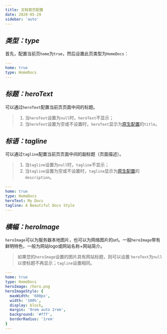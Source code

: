 ```yaml
---
title: 文档首页配置
date: 2020-05-29
sidebar: 'auto'
---
```

## ***类型：type***
首先，配置当前页`home`为`true`，然后设置此页类型为`HomeDocs`：
```yaml
---
home: true
type: HomeDocs
---
```

## ***标题：heroText***
可以通过`heroText`配置当前页页面中间的标题。
>1. 当`heroText`设置为`null`时，`heroText`不显示；
>2. 当`heroText`设置为空或不设置时，`heroText`显示为[原生配置](/docs/Theme/config/native.md#title)的`title`。

## ***标语：tagline***
可以通过`tagline`配置当前页页面中间的副标题（页面描述）。
>1. 当`tagline`设置为`null`时，`tagline`不显示；
>2. 当`tagline`设置为空或不设置时，`tagline`显示为[原生配置](/docs/Theme/config/native.md#description)的`description`。
```yaml
---
home: true
type: HomeDocs
heroText: My Docs
tagline: A Beautiful Docs Style
---
```

## ***横幅：heroImage***
`heroImage`可以为服务器本地图片，也可以为网络图片的url。一般`heroImage`带有鲜明特色，一般为网站logo或网站名称+网站简介。
>如果您的`heroImage`设置的图片具有网站标题，则可以设置 `heroText`为`null`以使标题不再显示；`tagline`设置相同。
>
```yaml
---
home: true
type: HomeDocs
heroImage: /hero.png
heroImageStyle: {
  maxWidth: '600px',
  width: '100%',
  display: block,
  margin: '9rem auto 2rem',
  background: '#fff',
  borderRadius: '1rem'
}
---
```
